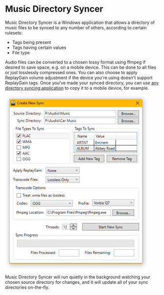 # Music Directory Syncer

Music Directory Syncer is a Windows application that allows a directory of music files to be synced to any number of others, according to certain rulesets:

  - Tags being present
  - Tags having certain values
  - File type

Audio files can be converted to a chosen lossy format using ffmpeg if desired to save space, e.g. on a mobile device. This can be done to all files or just losslessly compressed ones. You can also choose to apply ReplayGain volume adjustment if the device you're using doesn't support ReplayGain tags. Once you've made your synced directory, you can use [any directory syncing application] to copy it to a mobile device, for example.

![Create New Sync](/Screenshots/Create%20New%20Sync%20Window.png?raw=true "Create New Sync Window")

Music Directory Syncer will run quietly in the background watching your chosen source directory for changes, and it will update all of your sync directories on-the-fly.

[//]: # (These are reference links used in the body of this note and get stripped out when the markdown processor does its job.)


   [any directory syncing application]: <https://play.google.com/store/apps/details?id=dk.tacit.android.foldersync.lite>
  

